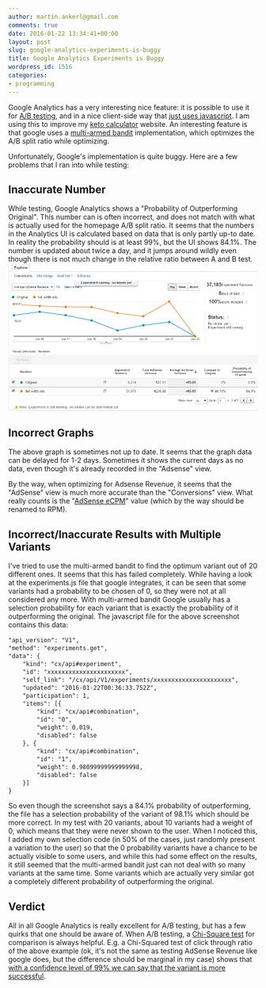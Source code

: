 ```yaml
---
author: martin.ankerl@gmail.com
comments: true
date: 2016-01-22 13:34:41+00:00
layout: post
slug: google-analytics-experiments-is-buggy
title: Google Analytics Experiments is Buggy
wordpress_id: 1516
categories:
- programming
---
```


Google Analytics has a very interesting nice feature: it is possible to use it for [A/B testing](https://support.google.com/analytics/answer/1745216), and in a nice client-side way that [just uses javascript](https://developers.google.com/analytics/solutions/experiments-client-side). I am using this to improve my [keto calculator](http://keto-calculator.ankerl.com/) website. An interesting feature is that google uses a [multi-armed bandit](https://support.google.com/analytics/answer/2844870?hl=en) implementation, which optimizes the A/B split ratio while optimizing.

Unfortunately, Google's implementation is quite buggy. Here are a few problems that I ran into while testing:



## Inaccurate Number


While testing, Google Analytics shows a "Probability of Outperforming Original". This number can is often incorrect, and does not match with what is actually used for the homepage A/B split ratio. It seems that the numbers in the Analytics UI is calculated based on data that is only partly up-to date. In reality the probability should is at least 99%, but the UI shows 84.1%. The number is updated about twice a day, and it jumps around wildly even though there is not much change in the relative ratio between A and B test.
![analytics](/img/2016/01/analytics.png)



## Incorrect Graphs


The above graph is sometimes not up to date. It seems that the graph data can be delayed for 1-2 days. Sometimes it shows the current days as no data, even though it's already recorded in the "Adsense" view.

By the way, when optimizing for Adsense Revenue, it seems that the "AdSense" view is much more accurate than the "Conversions" view. What really counts is the "[AdSense eCPM](https://support.google.com/adsense/answer/190515?ctx=as2&rd=1)" value (which by the way should be renamed to RPM).



## Incorrect/Inaccurate Results with Multiple Variants


I've tried to use the multi-armed bandit to find the optimum variant out of 20 different ones. It seems that this has failed completely. While having a look at the experiments.js file that google integrates, it can be seen that some variants had a probability to be chosen of 0, so they were not at all considered any more. With multi-armed bandit Google usually has a selection probability for each variant that is exactly the probability of it outperforming the original. The javascript file for the above screenshot contains this data:


    
    
    "api_version": "V1",
    "method": "experiments.get",
    "data": {
    	"kind": "cx/api#experiment",
    	"id": "xxxxxxxxxxxxxxxxxxxxxx",
    	"self_link": "/cx/api/V1/experiments/xxxxxxxxxxxxxxxxxxxxxx",
    	"updated": "2016-01-22T00:36:33.752Z",
    	"participation": 1,
    	"items": [{
    		"kind": "cx/api#combination",
    		"id": "0",
    		"weight": 0.019,
    		"disabled": false
    	}, {
    		"kind": "cx/api#combination",
    		"id": "1",
    		"weight": 0.98099999999999998,
    		"disabled": false
    	}]
    }
    



So even though the screenshot says a 84.1% probability of outperforming, the file has a selection probability of the variant of 98.1% which should be more correct. In my test with 20 variants, about 10 variants had a weight of 0, which means that they were never shown to the user. When I noticed this, I added my own selection code (in 50% of the cases, just randomly present a variation to the user) so that the 0 probability variants have a chance to be actually visible to some users, and while this had some effect on the results, it still seemed that the multi-armed bandit just can not deal with so many variants at the same time. Some variants which are actually very similar got a completely different probability of outperforming the original.



## Verdict


All in all Google Analytics is really excellent for A/B testing, but has a few quirks that one should be aware of. When A/B testing, a [Chi-Square test](http://www.evanmiller.org/ab-testing/chi-squared.html) for comparison is always helpful. E.g. a Chi-Squared test of click through ratio of the above example (ok, it's not the same as testing AdSense Revenue like google does, but the difference should be marginal in my case) shows that [with a confidence level of 99% we can say that the variant is more successful](http://www.evanmiller.org/ab-testing/chi-squared.html#!150/5415;1268/34916@99).


